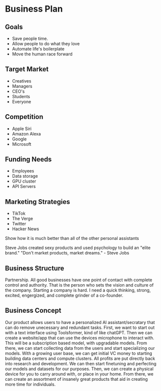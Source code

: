 # Business Plan

## Goals
- Save people time.
- Allow people to do what they love
- Automate life's boilerplate
- Move the human race forward

## Target Market
- Creatives
- Managers
- CEO's
- Students
- Everyone

## Competition
- Apple Siri
- Amazon Alexa
- Google 
- Microsoft

## Funding Needs
- Employees
- Data storage
- GPU cluster
- API Servers 

## Marketing Strategies
- TikTok
- The Verge
- Twitter
- Hacker News

Show how it is much better than all of the other personal assistants

Steve Jobs created sexy products and used psychology to build an "elite brand."
"Don't market products, market dreams." - Steve Jobs

## Business Structure

Partnership. All good businesses have one point of contact with complete control and authority. That is the person who sets the vision and culture of the company. Starting a company is hard. I need a quick thinking, strong, excited, engergized, and complete grinder of a co-founder.

## Business Concept

Our product allows users to have a personalized AI assistant/secratary that can do remove unecessary and redundant tasks. First, we want to start out with a text interface using Toolsformer, kind of like chatGPT. Then we can create a website/app that can use the devices microphone to interact with. This will be a subscription based model, with upgradable models. From there, we can start collecting data from the users and start specializing our models. With a growing user base, we can get initial VC money to starting building data centers and compute clusters. All profits are put directly back into research and development. We can then start finetuning and perfecting our models and datasets for our purposes. Then, we can create a physical device for you to carry around with, or place in your home. From there, we can create an assortment of insanely great products that aid in creating more time for individuals. 
